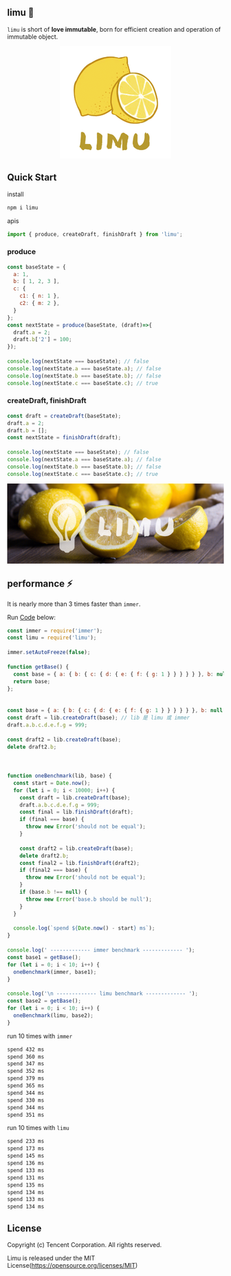 ## limu 🍋
`limu` is short of **love immutable**, born for efficient creation and operation of immutable object.
<p align="center">
  <a href="https://concentjs.github.io/concent-doc">
    <img width="260" src="https://raw.githubusercontent.com/fantasticsoul/assets/master/limu/limu.png">
  </a>
</p>

## Quick Start
install
```bash
npm i limu
```

apis
```js
import { produce, createDraft, finishDraft } from 'limu';
```

### produce
```js
const baseState = {
  a: 1,
  b: [ 1, 2, 3 ],
  c: {
    c1: { n: 1 },
    c2: { m: 2 },
  }
};
const nextState = produce(baseState, (draft)=>{
  draft.a = 2;
  draft.b['2'] = 100;
});

console.log(nextState === baseState); // false
console.log(nextState.a === baseState.a); // false
console.log(nextState.b === baseState.b); // false
console.log(nextState.c === baseState.c); // true
```

### createDraft, finishDraft
```js
const draft = createDraft(baseState);
draft.a = 2;
draft.b = [];
const nextState = finishDraft(draft);

console.log(nextState === baseState); // false
console.log(nextState.a === baseState.a); // false
console.log(nextState.b === baseState.b); // false
console.log(nextState.c === baseState.c); // true
```

![performance](https://raw.githubusercontent.com/fantasticsoul/assets/master/limu/limu-benchmark.jpg)

## performance ⚡️
It is nearly more than 3 times faster than `immer`.

Run [Code](https://github.com/tnfe/limu/blob/main/benchmark/case1.js) below:
```js
const immer = require('immer');
const limu = require('limu');

immer.setAutoFreeze(false);

function getBase() {
  const base = { a: { b: { c: { d: { e: { f: { g: 1 } } } } } }, b: null };
  return base;
};


const base = { a: { b: { c: { d: { e: { f: { g: 1 } } } } } }, b: null };
const draft = lib.createDraft(base); // lib 是 limu 或 immer
draft.a.b.c.d.e.f.g = 999;

const draft2 = lib.createDraft(base);
delete draft2.b;



function oneBenchmark(lib, base) {
  const start = Date.now();
  for (let i = 0; i < 10000; i++) {
    const draft = lib.createDraft(base);
    draft.a.b.c.d.e.f.g = 999;
    const final = lib.finishDraft(draft);
    if (final === base) {
      throw new Error('should not be equal');
    }

    const draft2 = lib.createDraft(base);
    delete draft2.b;
    const final2 = lib.finishDraft(draft2);
    if (final2 === base) {
      throw new Error('should not be equal');
    }
    if (base.b !== null) {
      throw new Error('base.b should be null');
    }
  }

  console.log(`spend ${Date.now() - start} ms`);
}

console.log(' ------------- immer benchmark ------------- ');
const base1 = getBase();
for (let i = 0; i < 10; i++) {
  oneBenchmark(immer, base1);
}

console.log('\n ------------- limu benchmark ------------- ');
const base2 = getBase();
for (let i = 0; i < 10; i++) {
  oneBenchmark(limu, base2);
}
```

run 10 times with `immer`
```bash
spend 432 ms
spend 360 ms
spend 347 ms
spend 352 ms
spend 379 ms
spend 365 ms
spend 344 ms
spend 330 ms
spend 344 ms
spend 351 ms
```

run 10 times with `limu`
```bash
spend 233 ms
spend 173 ms
spend 145 ms
spend 136 ms
spend 133 ms
spend 131 ms
spend 135 ms
spend 134 ms
spend 133 ms
spend 134 ms
```


## License
Copyright (c) Tencent Corporation. All rights reserved.

Limu is released under the MIT License(https://opensource.org/licenses/MIT)
